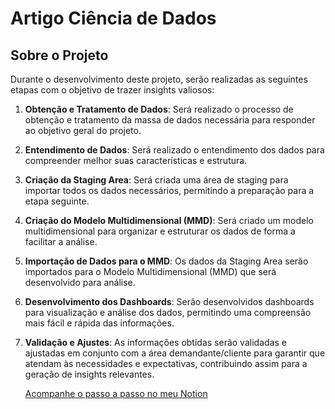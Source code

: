 # Artigo Ciência de Dados

## Sobre o Projeto

Durante o desenvolvimento deste projeto, serão realizadas as seguintes etapas com o objetivo de trazer insights valiosos:

1. **Obtenção e Tratamento de Dados**: Será realizado o processo de obtenção e tratamento da massa de dados necessária para responder ao objetivo geral do projeto.

2. **Entendimento de Dados**: Será realizado o entendimento dos dados para compreender melhor suas características e estrutura.

3. **Criação da Staging Area**: Será criada uma área de staging para importar todos os dados necessários, permitindo a preparação para a etapa seguinte.

4. **Criação do Modelo Multidimensional (MMD)**: Será criado um modelo multidimensional para organizar e estruturar os dados de forma a facilitar a análise.

5. **Importação de Dados para o MMD**: Os dados da Staging Area serão importados para o Modelo Multidimensional (MMD) que será desenvolvido para análise.

6. **Desenvolvimento dos Dashboards**: Serão desenvolvidos dashboards para visualização e análise dos dados, permitindo uma compreensão mais fácil e rápida das informações.

7. **Validação e Ajustes**: As informações obtidas serão validadas e ajustadas em conjunto com a área demandante/cliente para garantir que atendam às necessidades e expectativas, contribuindo assim para a geração de insights relevantes.

   [Acompanhe o passo a passo no meu Notion](https://deboratech.notion.site/Artigo-Ci-ncia-de-Dados-8e8570d943224f3a9023316b2c33ffe9?pvs=74)

